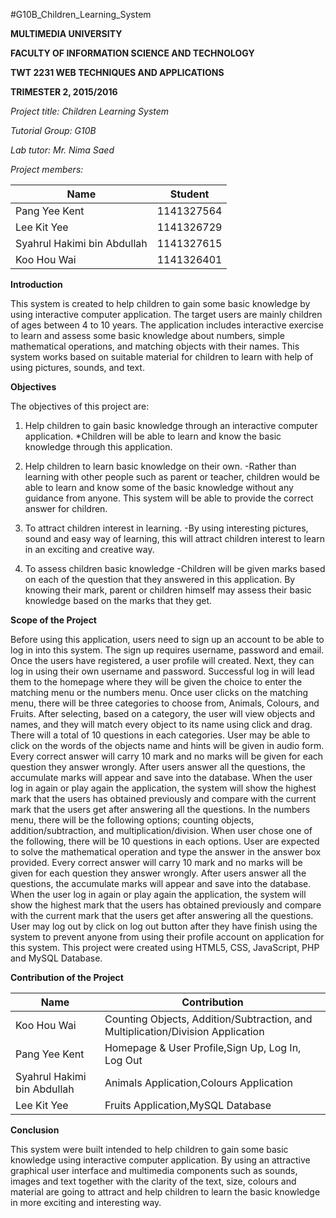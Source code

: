 #G10B_Children_Learning_System
**<p>MULTIMEDIA UNIVERSITY</p>**
**<p>FACULTY OF INFORMATION SCIENCE AND TECHNOLOGY</p>**
**<p>TWT 2231 WEB TECHNIQUES AND APPLICATIONS</p>**
**<p>TRIMESTER 2, 2015/2016</p>**

_<p>Project title: Children Learning System</P>_
_<p>Tutorial Group: G10B</p>_
_<p>Lab tutor: Mr. Nima Saed</p>_
_<p>Project members:</p>_	

Name | Student
-----|--------
Pang Yee Kent | 1141327564
Lee Kit Yee | 1141326729
Syahrul Hakimi bin Abdullah | 1141327615
Koo Hou Wai | 1141326401

**Introduction**
<p>This system is created to help children to gain some basic knowledge by using interactive computer application. The target users are mainly children of ages between 4 to 10 years.  The application includes interactive exercise to learn and assess some basic knowledge about numbers, simple mathematical operations, and matching objects with their names. This system works based on suitable material for children to learn with help of using pictures, sounds, and text.</p>

**Objectives**
<p>The objectives of this project are:

1. Help children to gain basic knowledge through an interactive computer application. 
  *Children will be able to learn and know the basic knowledge through this application.

2. Help children to learn basic knowledge on their own.
  -Rather than learning with other people such as parent or teacher, children would be able to learn and know some of the basic knowledge without any guidance from anyone. This system will be able to provide the correct answer for children.
3. To attract children interest in learning.
  -By using interesting pictures, sound and easy way of learning, this will attract children interest to learn in an exciting and creative way. 
4. To assess children basic knowledge
  -Children will be given marks based on each of the question that they answered in this application. By knowing their mark, parent or children himself may assess their basic knowledge based on the marks that they get.</p>

**Scope of the Project**
<p>Before using this application, users need to sign up an account to be able to log in into this system.  The sign up requires username, password and email. Once the users have registered, a user profile will created. Next, they can log in using their own username and password. Successful log in will lead them to the homepage where they will be given the choice to enter the matching menu or the numbers menu.
Once user clicks on the matching menu, there will be three categories to choose from, Animals, Colours, and Fruits. After selecting, based on a category, the user will view objects and names, and they will match every object to its name using click and drag. There will a total of 10 questions in each categories. User may be able to click on the words of the objects name and hints will be given in audio form.  Every correct answer will carry 10 mark and no marks will be given for each question they answer wrongly. After users answer all the questions, the accumulate marks will appear and save into the database. When the user log in again or play again the application, the system will show the highest mark that the users has obtained previously and compare with the current mark that the users get after answering all the questions. 
In the numbers menu, there will be the following options; counting objects, addition/subtraction, and multiplication/division. When user chose one of the following, there will be 10 questions in each options. User are expected to solve the mathematical operation and type the answer in the answer box provided. Every correct answer will carry 10 mark and no marks will be given for each question they answer wrongly. After users answer all the questions, the accumulate marks will appear and save into the database. When the user log in again or play again the application, the system will show the highest mark that the users has obtained previously and compare with the current mark that the users get after answering all the questions. 
User may log out by click on log out button after they have finish using the system to prevent anyone from using their profile account on application for this system.
This project were created using HTML5, CSS, JavaScript, PHP and MySQL Database.</p>

**Contribution of the Project**

Name |	Contribution
--------|-------------
Koo Hou Wai |	Counting Objects, Addition/Subtraction, and Multiplication/Division Application
Pang Yee Kent |	Homepage & User Profile,Sign Up, Log In, Log Out
Syahrul Hakimi bin Abdullah | Animals Application,Colours Application
Lee Kit Yee |	Fruits Application,MySQL Database

**Conclusion**
<p>This system were built intended to help children to gain some basic knowledge using interactive
computer application. By using an attractive graphical user interface and multimedia components such as sounds, images and text together with the clarity of the text, size, colours and material are going to attract and help children to learn the basic knowledge in more exciting and interesting way.</p>

